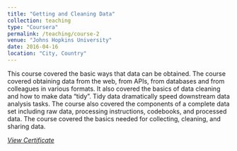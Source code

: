 ```yaml
---
title: "Getting and Cleaning Data"
collection: teaching
type: "Coursera"
permalink: /teaching/course-2
venue: "Johns Hopkins University"
date: 2016-04-16
location: "City, Country"
---
```


This course covered the basic ways that data can be obtained. The course covered obtaining data from the web, from APIs, from databases and from colleagues in various formats. It also covered the basics of data cleaning and how to make data “tidy”. Tidy data dramatically speed downstream data analysis tasks. The course also covered the components of a complete data set including raw data, processing instructions, codebooks, and processed data. The course covered the basics needed for collecting, cleaning, and sharing data.

[*View Certificate*](https://coursera.org/share/58188c92412d9963a435afc12055367d)

